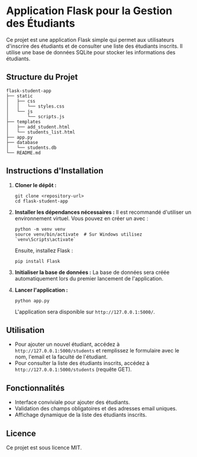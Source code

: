 # Application Flask pour la Gestion des Étudiants

Ce projet est une application Flask simple qui permet aux utilisateurs d'inscrire des étudiants et de consulter une liste des étudiants inscrits. Il utilise une base de données SQLite pour stocker les informations des étudiants.

## Structure du Projet

```
flask-student-app
├── static
│   ├── css
│   │   └── styles.css
│   └── js
│       └── scripts.js
├── templates
│   ├── add_student.html
│   └── students_list.html
├── app.py
├── database
│   └── students.db
└── README.md
```

## Instructions d'Installation

1. **Cloner le dépôt :**
   ```
   git clone <repository-url>
   cd flask-student-app
   ```

2. **Installer les dépendances nécessaires :**
   Il est recommandé d'utiliser un environnement virtuel. Vous pouvez en créer un avec :
   ```
   python -m venv venv
   source venv/bin/activate  # Sur Windows utilisez `venv\Scripts\activate`
   ```
   Ensuite, installez Flask :
   ```
   pip install Flask
   ```

3. **Initialiser la base de données :**
   La base de données sera créée automatiquement lors du premier lancement de l'application.

4. **Lancer l'application :**
   ```
   python app.py
   ```
   L'application sera disponible sur `http://127.0.0.1:5000/`.

## Utilisation

- Pour ajouter un nouvel étudiant, accédez à `http://127.0.0.1:5000/students` et remplissez le formulaire avec le nom, l'email et la faculté de l'étudiant.
- Pour consulter la liste des étudiants inscrits, accédez à `http://127.0.0.1:5000/students` (requête GET).

## Fonctionnalités

- Interface conviviale pour ajouter des étudiants.
- Validation des champs obligatoires et des adresses email uniques.
- Affichage dynamique de la liste des étudiants inscrits.

## Licence


Ce projet est sous licence MIT.